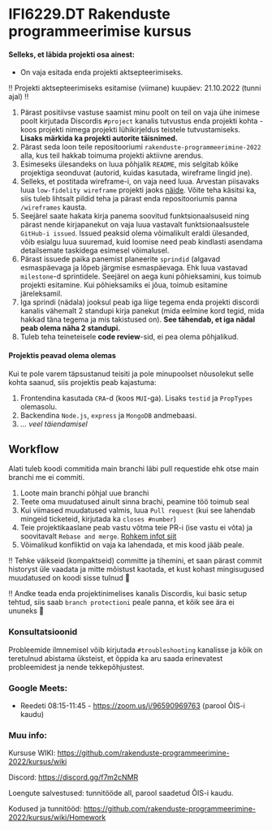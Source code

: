 # IFI6229.DT Rakenduste programmeerimise kursus

#### Selleks, et läbida projekti osa ainest:

* On vaja esitada enda projekti aktsepteerimiseks. 


‼️ Projekti aktsepteerimiseks esitamise (viimane) kuupäev: 21.10.2022 (tunni ajal) ‼️

1. Pärast positiivse vastuse saamist minu poolt on teil on vaja ühe inimese poolt kirjutada Discordis `#project` kanalis tutvustus enda projekti kohta - koos projekti nimega projekti lühikirjeldus teistele tutvustamiseks. **Lisaks märkida ka projekti autorite täisnimed.**
2. Pärast seda loon teile repositooriumi `rakenduste-programmeerimine-2022` alla, kus teil hakkab toimuma projekti aktiivne arendus.
3. Esimeseks ülesandeks on luua põhjalik `README`, mis selgitab kõike projektiga seonduvat (autorid, kuidas kasutada, wireframe lingid jne).
4. Selleks, et postitada wireframe-i, on vaja need luua. Arvestan piisavaks luua `low-fidelity wireframe` projekti jaoks [näide](https://images.ctfassets.net/qop92tnevinq/0LwOZ4G6nxFy7zp62aRqg/a3e19a8955b3a2ef97f3ddf3a25d0b45/low-fidelity-wireframes-web.png?fm=webp&q=80). Võite teha käsitsi ka, siis tuleb lihtsalt pildid teha ja pärast enda repositooriumis panna `/wireframes` kausta.
5. Seejärel saate hakata kirja panema soovitud funktsionaalsuseid ning pärast nende kirjapanekut on vaja luua vastavalt funktsionaalsustele `GitHub-i issued`. Issued peaksid olema võimalikult eraldi ülesanded, võib esialgu luua suuremad, kuid loomise need peab kindlasti asendama detailsemate taskidega esimesel võimalusel.
6. Pärast issuede paika panemist planeerite `sprindid` (algavad esmaspäevaga ja lõpeb järgmise esmaspäevaga. Ehk luua vastavad `milestone`-d sprintidele. Seejärel on aega kuni põhieksamini, kus toimub projekti esitamine. Kui põhieksamiks ei jõua, toimub esitamine järeleksamil.
7. Iga sprindi (nädala) jooksul peab iga liige tegema enda projekti discordi kanalis vähemalt 2 standupi kirja panekut (mida eelmine kord tegid, mida hakkad täna tegema ja mis takistused on). **See tähendab, et iga nädal peab olema näha 2 standupi.** 
8. Tuleb teha teineteisele **code review**-sid, ei pea olema põhjalikud. 

#### Projektis peavad olema olemas
Kui te pole varem täpsustanud teisiti ja pole minupoolset nõusolekut selle kohta saanud, siis projektis peab kajastuma:
1. Frontendina kasutada `CRA`-d (koos `MUI`-ga). Lisaks `testid` ja `PropTypes` olemasolu.
2. Backendina `Node.js`, `express` ja `MongoDB` andmebaasi.
3. _... veel täiendamisel_

## Workflow

Alati tuleb koodi commitida main branchi läbi pull requestide ehk otse main branchi me ei commiti. 

1. Loote main branchi põhjal uue branchi
2. Teete oma muudatused ainult sinna brachi, peamine töö toimub seal
3. Kui viimased muudatused valmis, luua ```Pull request``` (kui see lahendab mingeid ticketeid, kirjutada ka ```closes #number```)
4. Teie projektikaaslane peab vastu võtma teie PR-i (ise vastu ei võta) ja soovitavalt ```Rebase and merge```. [Rohkem infot siit](https://rietta.com/blog/github-merge-types/)
5. Võimalikud konfliktid on vaja ka lahendada, et mis kood jääb peale. 

‼️ Tehke väikseid (kompaktseid) committe ja tihemini, et saan pärast commit historyst üle vaadata ja mitte mõistust kaotada, et kust kohast mingisugused muudatused on koodi sisse tulnud 🤪

‼️ Andke teada enda projektinimelises kanalis Discordis, kui basic setup tehtud, siis saab ```branch protectioni``` peale panna, et kõik see ära ei ununeks 🙂

### Konsultatsioonid

Probleemide ilmnemisel võib kirjutada `#troubleshooting` kanalisse ja kõik on teretulnud abistama üksteist, et õppida ka aru saada erinevatest probleemidest ja nende tekkepõhjustest.

### Google Meets:

- Reedeti 08:15-11:45 - https://zoom.us/j/96590969763 (parool ÕIS-i kaudu)

### Muu info: 

Kursuse WIKI: https://github.com/rakenduste-programmeerimine-2022/kursus/wiki

Discord: https://discord.gg/f7m2cNMR

Loengute salvestused: tunnitööde all, parool saadetud ÕIS-i kaudu.

Kodused ja tunnitööd: https://github.com/rakenduste-programmeerimine-2022/kursus/wiki/Homework
